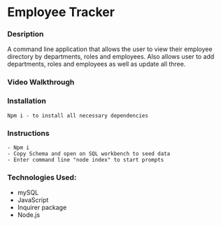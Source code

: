 # Employee Tracker







### Desription

A command line application that allows the user to view their employee directory by departments, roles and employees.  Also allows user to add departments, roles and employees as well as update all three. 

  

  
### Video Walkthrough
    
 


### Installation
```
Npm i - to install all necessary dependencies 
```


### Instructions 
```
- Npm i
- Copy Schema and open on SQL workbench to seed data
- Enter command line "node index" to start prompts
```

### Technologies Used:
 - mySQL
 - JavaScript
 - Inquirer package
 - Node.js






